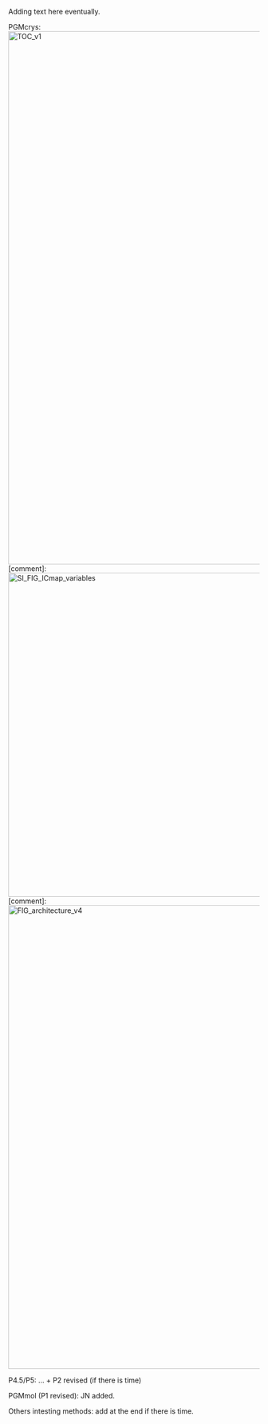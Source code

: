Adding text here eventually.

PGMcrys:
<img width="1114" height="1068" alt="TOC_v1" src="https://github.com/user-attachments/assets/f0e55d04-9974-485b-9afd-853934083d47" />
[comment]: <img width="1966" height="649" alt="SI_FIG_ICmap_variables" src="https://github.com/user-attachments/assets/54c540a8-7adc-4440-807d-619f7613263f" />
[comment]:<img width="981" height="929" alt="FIG_architecture_v4" src="https://github.com/user-attachments/assets/b2fa560e-f3d1-46e7-8442-4447b9529b72" />

P4.5/P5: ... + P2 revised (if there is time)

PGMmol (P1 revised): JN added.

Others intesting methods: add at the end if there is time.
